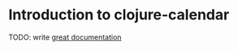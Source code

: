 # Introduction to clojure-calendar

TODO: write [great documentation](http://jacobian.org/writing/what-to-write/)
